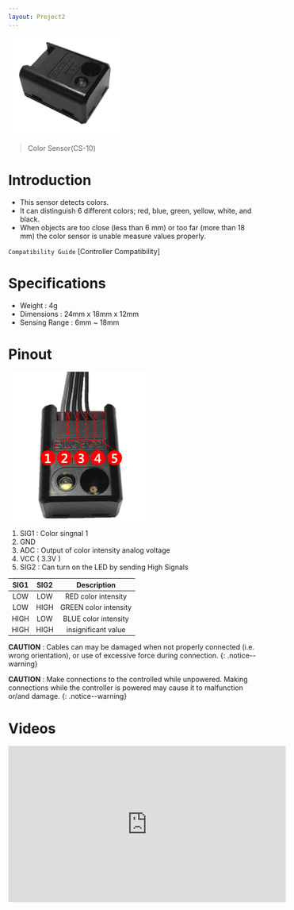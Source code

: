 ```yaml
---
layout: Project2
---
```



![](/images/parts/cs-10_product.png)

> Color Sensor(CS-10)

# Introduction

- This sensor detects colors.
- It can distinguish 6 different colors; red, blue, green, yellow, white, and black.
- When objects are too close (less than 6 mm) or too far (more than 18 mm) the color sensor is unable measure values properly.

`Compatibility Guide` [Controller Compatibility]

# Specifications

- Weight : 4g
- Dimensions : 24mm x 18mm x 12mm
- Sensing Range : 6mm ~ 18mm

# Pinout

![](/images/parts/cs-10_pinout.png)

1. SIG1 : Color singnal 1
2. GND
3. ADC : Output of color intensity analog voltage
4. VCC ( 3.3V )
5. SIG2 : Can turn on the LED by sending High Signals
 
|SIG1|SIG2|Description|
|:---:|:---:|:---:|
|LOW|LOW|RED color intensity|
|LOW|HIGH|GREEN color intensity|
|HIGH|LOW|BLUE color intensity|
|HIGH|HIGH|insignificant value|

**CAUTION** : Cables can may be damaged when not properly connected (i.e. wrong orientation), or use of excessive force during connection.
{: .notice--warning}

**CAUTION** : Make connections to the controlled while unpowered. Making connections while the controller is powered may cause it to malfunction or/and damage.
{: .notice--warning}

# Videos

<iframe width="560" height="315" src="https://www.youtube.com/embed/8XRVIbXkpzw" frameborder="0" allowfullscreen></iframe>
